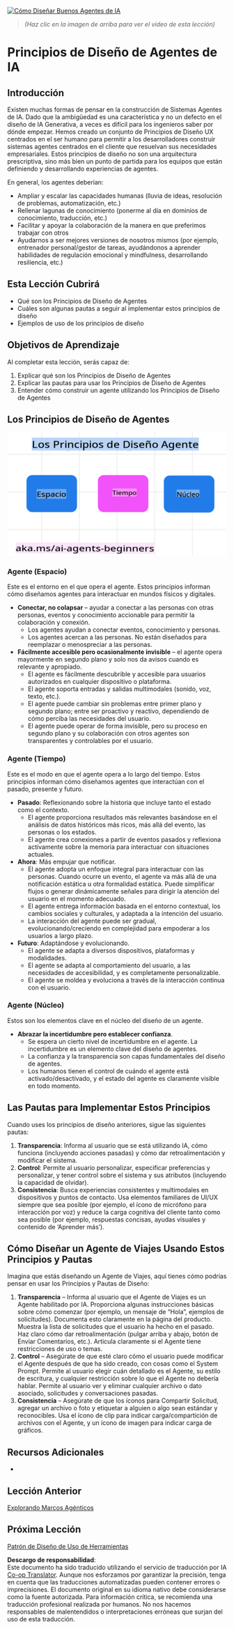 <!--
CO_OP_TRANSLATOR_METADATA:
{
  "original_hash": "969885aab5f923f67f134ce115fbbcaf",
  "translation_date": "2025-03-28T10:19:41+00:00",
  "source_file": "03-agentic-design-patterns\\README.md",
  "language_code": "es"
}
-->
[![Cómo Diseñar Buenos Agentes de IA](../../../translated_images/lesson-3-thumbnail.fc00fd0f7e476e3f6dbe06f4c10d1590953810d345283f825e79bede5e97e6d6.es.png)](https://youtu.be/m9lM8qqoOEA?si=4KimounNKvArQQ0K)

> _(Haz clic en la imagen de arriba para ver el video de esta lección)_
# Principios de Diseño de Agentes de IA

## Introducción

Existen muchas formas de pensar en la construcción de Sistemas Agentes de IA. Dado que la ambigüedad es una característica y no un defecto en el diseño de IA Generativa, a veces es difícil para los ingenieros saber por dónde empezar. Hemos creado un conjunto de Principios de Diseño UX centrados en el ser humano para permitir a los desarrolladores construir sistemas agentes centrados en el cliente que resuelvan sus necesidades empresariales. Estos principios de diseño no son una arquitectura prescriptiva, sino más bien un punto de partida para los equipos que están definiendo y desarrollando experiencias de agentes.

En general, los agentes deberían:

- Ampliar y escalar las capacidades humanas (lluvia de ideas, resolución de problemas, automatización, etc.)
- Rellenar lagunas de conocimiento (ponerme al día en dominios de conocimiento, traducción, etc.)
- Facilitar y apoyar la colaboración de la manera en que preferimos trabajar con otros
- Ayudarnos a ser mejores versiones de nosotros mismos (por ejemplo, entrenador personal/gestor de tareas, ayudándonos a aprender habilidades de regulación emocional y mindfulness, desarrollando resiliencia, etc.)

## Esta Lección Cubrirá

- Qué son los Principios de Diseño de Agentes
- Cuáles son algunas pautas a seguir al implementar estos principios de diseño
- Ejemplos de uso de los principios de diseño

## Objetivos de Aprendizaje

Al completar esta lección, serás capaz de:

1. Explicar qué son los Principios de Diseño de Agentes
2. Explicar las pautas para usar los Principios de Diseño de Agentes
3. Entender cómo construir un agente utilizando los Principios de Diseño de Agentes

## Los Principios de Diseño de Agentes

![Principios de Diseño de Agentes](../../../translated_images/agentic-design-principles.9f32a64bb6e2aa5a1bdffb70111aa724058bc248b1a3dd3c6661344015604cff.es.png)

### Agente (Espacio)

Este es el entorno en el que opera el agente. Estos principios informan cómo diseñamos agentes para interactuar en mundos físicos y digitales.

- **Conectar, no colapsar** – ayudar a conectar a las personas con otras personas, eventos y conocimiento accionable para permitir la colaboración y conexión.
  - Los agentes ayudan a conectar eventos, conocimiento y personas.
  - Los agentes acercan a las personas. No están diseñados para reemplazar o menospreciar a las personas.
- **Fácilmente accesible pero ocasionalmente invisible** – el agente opera mayormente en segundo plano y solo nos da avisos cuando es relevante y apropiado.
  - El agente es fácilmente descubrible y accesible para usuarios autorizados en cualquier dispositivo o plataforma.
  - El agente soporta entradas y salidas multimodales (sonido, voz, texto, etc.).
  - El agente puede cambiar sin problemas entre primer plano y segundo plano; entre ser proactivo y reactivo, dependiendo de cómo perciba las necesidades del usuario.
  - El agente puede operar de forma invisible, pero su proceso en segundo plano y su colaboración con otros agentes son transparentes y controlables por el usuario.

### Agente (Tiempo)

Este es el modo en que el agente opera a lo largo del tiempo. Estos principios informan cómo diseñamos agentes que interactúan con el pasado, presente y futuro.

- **Pasado**: Reflexionando sobre la historia que incluye tanto el estado como el contexto.
  - El agente proporciona resultados más relevantes basándose en el análisis de datos históricos más ricos, más allá del evento, las personas o los estados.
  - El agente crea conexiones a partir de eventos pasados y reflexiona activamente sobre la memoria para interactuar con situaciones actuales.
- **Ahora**: Más empujar que notificar.
  - El agente adopta un enfoque integral para interactuar con las personas. Cuando ocurre un evento, el agente va más allá de una notificación estática u otra formalidad estática. Puede simplificar flujos o generar dinámicamente señales para dirigir la atención del usuario en el momento adecuado.
  - El agente entrega información basada en el entorno contextual, los cambios sociales y culturales, y adaptada a la intención del usuario.
  - La interacción del agente puede ser gradual, evolucionando/creciendo en complejidad para empoderar a los usuarios a largo plazo.
- **Futuro**: Adaptándose y evolucionando.
  - El agente se adapta a diversos dispositivos, plataformas y modalidades.
  - El agente se adapta al comportamiento del usuario, a las necesidades de accesibilidad, y es completamente personalizable.
  - El agente se moldea y evoluciona a través de la interacción continua con el usuario.

### Agente (Núcleo)

Estos son los elementos clave en el núcleo del diseño de un agente.

- **Abrazar la incertidumbre pero establecer confianza**.
  - Se espera un cierto nivel de incertidumbre en el agente. La incertidumbre es un elemento clave del diseño de agentes.
  - La confianza y la transparencia son capas fundamentales del diseño de agentes.
  - Los humanos tienen el control de cuándo el agente está activado/desactivado, y el estado del agente es claramente visible en todo momento.

## Las Pautas para Implementar Estos Principios

Cuando uses los principios de diseño anteriores, sigue las siguientes pautas:

1. **Transparencia**: Informa al usuario que se está utilizando IA, cómo funciona (incluyendo acciones pasadas) y cómo dar retroalimentación y modificar el sistema.
2. **Control**: Permite al usuario personalizar, especificar preferencias y personalizar, y tener control sobre el sistema y sus atributos (incluyendo la capacidad de olvidar).
3. **Consistencia**: Busca experiencias consistentes y multimodales en dispositivos y puntos de contacto. Usa elementos familiares de UI/UX siempre que sea posible (por ejemplo, el ícono de micrófono para interacción por voz) y reduce la carga cognitiva del cliente tanto como sea posible (por ejemplo, respuestas concisas, ayudas visuales y contenido de ‘Aprender más’).

## Cómo Diseñar un Agente de Viajes Usando Estos Principios y Pautas

Imagina que estás diseñando un Agente de Viajes, aquí tienes cómo podrías pensar en usar los Principios y Pautas de Diseño:

1. **Transparencia** – Informa al usuario que el Agente de Viajes es un Agente habilitado por IA. Proporciona algunas instrucciones básicas sobre cómo comenzar (por ejemplo, un mensaje de “Hola”, ejemplos de solicitudes). Documenta esto claramente en la página del producto. Muestra la lista de solicitudes que el usuario ha hecho en el pasado. Haz claro cómo dar retroalimentación (pulgar arriba y abajo, botón de Enviar Comentarios, etc.). Articula claramente si el Agente tiene restricciones de uso o temas.
2. **Control** – Asegúrate de que esté claro cómo el usuario puede modificar el Agente después de que ha sido creado, con cosas como el System Prompt. Permite al usuario elegir cuán detallado es el Agente, su estilo de escritura, y cualquier restricción sobre lo que el Agente no debería hablar. Permite al usuario ver y eliminar cualquier archivo o dato asociado, solicitudes y conversaciones pasadas.
3. **Consistencia** – Asegúrate de que los íconos para Compartir Solicitud, agregar un archivo o foto y etiquetar a alguien o algo sean estándar y reconocibles. Usa el ícono de clip para indicar carga/compartición de archivos con el Agente, y un ícono de imagen para indicar carga de gráficos.

## Recursos Adicionales

- 

## Lección Anterior

[Explorando Marcos Agénticos](../02-explore-agentic-frameworks/README.md)

## Próxima Lección

[Patrón de Diseño de Uso de Herramientas](../04-tool-use/README.md)

**Descargo de responsabilidad**:  
Este documento ha sido traducido utilizando el servicio de traducción por IA [Co-op Translator](https://github.com/Azure/co-op-translator). Aunque nos esforzamos por garantizar la precisión, tenga en cuenta que las traducciones automatizadas pueden contener errores o imprecisiones. El documento original en su idioma nativo debe considerarse como la fuente autorizada. Para información crítica, se recomienda una traducción profesional realizada por humanos. No nos hacemos responsables de malentendidos o interpretaciones erróneas que surjan del uso de esta traducción.